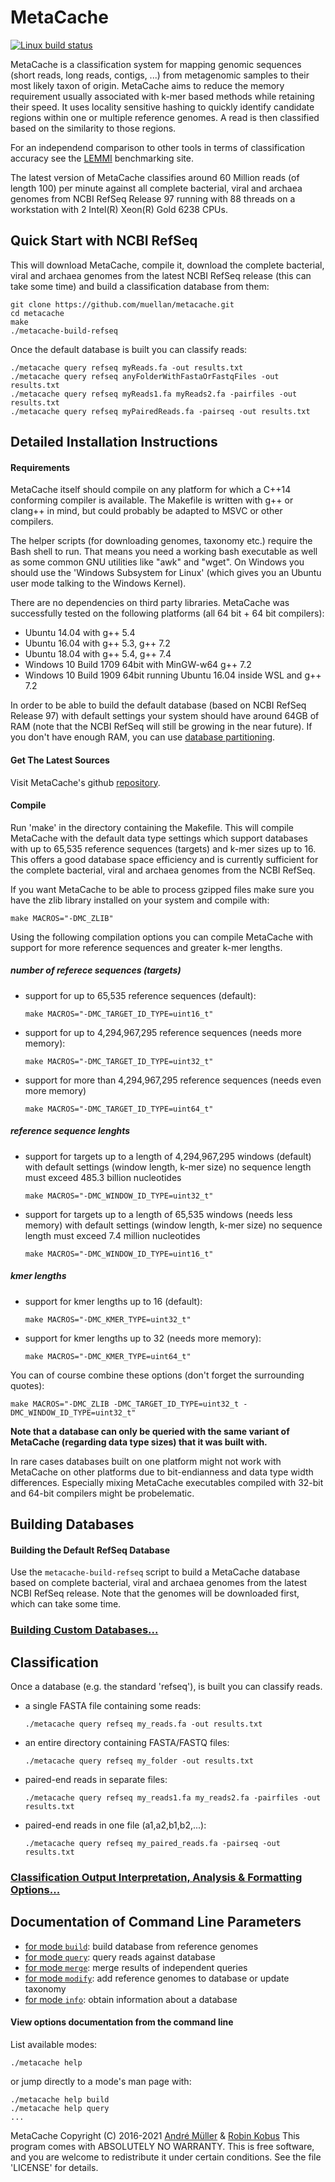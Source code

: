 # MetaCache

[![Linux build status](https://travis-ci.org/muellan/metacache.svg?branch=master)](https://travis-ci.org/muellan/metacache)

MetaCache is a classification system for mapping genomic sequences (short reads, long reads, contigs, ...) from metagenomic samples to their most likely taxon of origin. MetaCache aims to reduce the memory requirement usually associated with k-mer based methods while retaining their speed. It uses locality sensitive hashing to quickly identify candidate regions within one or multiple reference genomes. A read is then classified based on the similarity to those regions.

For an independend comparison to other tools in terms of classification accuracy see the [LEMMI](https://lemmi.ezlab.org) benchmarking site.

The latest version of MetaCache classifies around 60 Million reads (of length 100) per minute against all complete bacterial, viral and archaea genomes from NCBI RefSeq Release 97 running with 88 threads on a workstation with 2 Intel(R) Xeon(R) Gold 6238 CPUs.




## Quick Start with NCBI RefSeq
This will download MetaCache, compile it, download the complete bacterial, viral and archaea genomes from the latest NCBI RefSeq release (this can take some time) and build a classification database from them:

```
git clone https://github.com/muellan/metacache.git
cd metacache
make
./metacache-build-refseq
```

Once the default database is built you can classify reads:
  ```
  ./metacache query refseq myReads.fa -out results.txt
  ./metacache query refseq anyFolderWithFastaOrFastqFiles -out results.txt
  ./metacache query refseq myReads1.fa myReads2.fa -pairfiles -out results.txt
  ./metacache query refseq myPairedReads.fa -pairseq -out results.txt
  ```




## Detailed Installation Instructions

#### Requirements
MetaCache itself should compile on any platform for which a C++14 conforming compiler is available. The Makefile is written with g++ or clang++ in mind, but could probably be adapted to MSVC or other compilers.

The helper scripts (for downloading genomes, taxonomy etc.) require the Bash shell to run. That means you need a working bash executable as well as some common GNU utilities like "awk" and "wget". On Windows you should use the 'Windows Subsystem for Linux' (which gives you an Ubuntu user mode talking to the Windows Kernel).

There are no dependencies on third party libraries.
MetaCache was successfully tested on the following platforms (all 64 bit + 64 bit compilers):
- Ubuntu 14.04 with g++ 5.4
- Ubuntu 16.04 with g++ 5.3, g++ 7.2
- Ubuntu 18.04 with g++ 5.4, g++ 7.4
- Windows 10 Build 1709 64bit with MinGW-w64 g++ 7.2
- Windows 10 Build 1909 64bit running Ubuntu 16.04 inside WSL and g++ 7.2

In order to be able to build the default database (based on NCBI RefSeq Release 97) with default settings your system should have around 64GB of RAM (note that the NCBI RefSeq will still be growing in the near future).
If you don't have enough RAM, you can use [database partitioning](docs/partitioning.md).

#### Get The Latest Sources
Visit MetaCache's github [repository].


#### Compile
Run 'make' in the directory containing the Makefile.
This will compile MetaCache with the default data type settings which support databases with up to 65,535 reference sequences (targets) and k-mer sizes up to 16. This offers a good database space efficiency and is currently sufficient for the complete bacterial, viral and archaea genomes from the NCBI RefSeq.

If you want MetaCache to be able to process gzipped files make sure you have the zlib library installed on your system and compile with:

  ```
  make MACROS="-DMC_ZLIB"
  ```

Using the following compilation options you can compile MetaCache with support for more reference sequences and greater k-mer lengths.

##### number of referece sequences (targets)

* support for up to 65,535 reference sequences (default):
  ```
  make MACROS="-DMC_TARGET_ID_TYPE=uint16_t"
  ```

* support for up to 4,294,967,295 reference sequences (needs more memory):
  ```
  make MACROS="-DMC_TARGET_ID_TYPE=uint32_t"
  ```

* support for more than 4,294,967,295 reference sequences (needs even more memory)
  ```
  make MACROS="-DMC_TARGET_ID_TYPE=uint64_t"
  ```

##### reference sequence lenghts
* support for targets up to a length of 4,294,967,295 windows (default)
  with default settings (window length, k-mer size) no sequence length must exceed 485.3 billion nucleotides
  ```
  make MACROS="-DMC_WINDOW_ID_TYPE=uint32_t"
  ```

* support for targets up to a length of 65,535 windows (needs less memory)
  with default settings (window length, k-mer size) no sequence length must exceed 7.4 million nucleotides
  ```
  make MACROS="-DMC_WINDOW_ID_TYPE=uint16_t"
  ```


##### kmer lengths
* support for kmer lengths up to 16 (default):
  ```
  make MACROS="-DMC_KMER_TYPE=uint32_t"
  ```

* support for kmer lengths up to 32 (needs more memory):
  ```
  make MACROS="-DMC_KMER_TYPE=uint64_t"
  ```

You can of course combine these options (don't forget the surrounding quotes):
  ```
  make MACROS="-DMC_ZLIB -DMC_TARGET_ID_TYPE=uint32_t -DMC_WINDOW_ID_TYPE=uint32_t"
  ```

**Note that a database can only be queried with the same variant of MetaCache (regarding data type sizes) that it was built with.**

In rare cases databases built on one platform might not work with MetaCache on other platforms due to bit-endianness and data type width differences. Especially mixing MetaCache executables compiled with 32-bit and 64-bit compilers might be probelematic.




## Building Databases


#### Building the Default RefSeq Database
Use the ```metacache-build-refseq``` script to build a MetaCache database based on complete bacterial, viral and archaea genomes from the latest NCBI RefSeq release. Note that the genomes will be downloaded first, which can take some time.

### [Building Custom Databases...](docs/building.md)




## Classification
Once a database (e.g. the standard 'refseq'), is built you can classify reads.
* a single FASTA file containing some reads:
  ```
  ./metacache query refseq my_reads.fa -out results.txt
  ```
* an entire directory containing FASTA/FASTQ files:
  ```
  ./metacache query refseq my_folder -out results.txt
  ```
* paired-end reads in separate files:
  ```
  ./metacache query refseq my_reads1.fa my_reads2.fa -pairfiles -out results.txt
  ```
* paired-end reads in one file (a1,a2,b1,b2,...):
  ```
  ./metacache query refseq my_paired_reads.fa -pairseq -out results.txt
  ```


### [Classification Output Interpretation, Analysis & Formatting Options...](docs/output.md)




## Documentation of Command Line Parameters

* [for mode `build`](docs/mode_build.txt): build database from reference genomes
* [for mode `query`](docs/mode_query.txt): query reads against database
* [for mode `merge`](docs/mode_merge.txt): merge results of independent queries
* [for mode `modify`](docs/mode_modify.txt): add reference genomes to database or update taxonomy
* [for mode `info`](docs/mode_info.txt): obtain information about a database


#### View options documentation from the command line
List available modes:
```
./metacache help
```
or jump directly to a mode's man page with:
```
./metacache help build
./metacache help query
...
```



MetaCache Copyright (C) 2016-2021 [André Müller](https://github.com/muellan) & [Robin Kobus](https://github.com/Funatiq)
This program comes with ABSOLUTELY NO WARRANTY.
This is free software, and you are welcome to redistribute it under certain conditions. See the file 'LICENSE' for details.

[repository]: https://github.com/muellan/metacache
